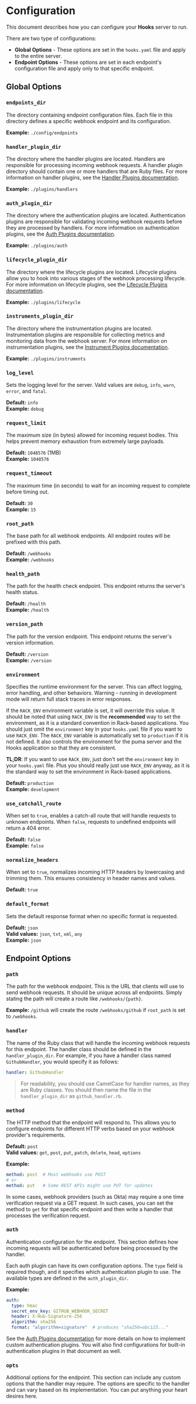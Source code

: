 # Configuration

This document describes how you can configure your **Hooks** server to run.

There are two type of configurations:

- **Global Options** - These options are set in the `hooks.yaml` file and apply to the entire server.
- **Endpoint Options** - These options are set in each endpoint's configuration file and apply only to that specific endpoint.

## Global Options

### `endpoints_dir`

The directory containing endpoint configuration files. Each file in this directory defines a specific webhook endpoint and its configuration.

**Example:** `./config/endpoints`

### `handler_plugin_dir`

The directory where the handler plugins are located. Handlers are responsible for processing incoming webhook requests. A handler plugin directory should contain one or more handlers that are Ruby files. For more information on handler plugins, see the [Handler Plugins documentation](./handler_plugins.md).

**Example:** `./plugins/handlers`

### `auth_plugin_dir`

The directory where the authentication plugins are located. Authentication plugins are responsible for validating incoming webhook requests before they are processed by handlers. For more information on authentication plugins, see the [Auth Plugins documentation](./auth_plugins.md).

**Example:** `./plugins/auth`

### `lifecycle_plugin_dir`

The directory where the lifecycle plugins are located. Lifecycle plugins allow you to hook into various stages of the webhook processing lifecycle. For more information on lifecycle plugins, see the [Lifecycle Plugins documentation](./lifecycle_plugins.md).

**Example:** `./plugins/lifecycle`

### `instruments_plugin_dir`

The directory where the instrumentation plugins are located. Instrumentation plugins are responsible for collecting metrics and monitoring data from the webhook server. For more information on instrumentation plugins, see the [Instrument Plugins documentation](./instrument_plugins.md).

**Example:** `./plugins/instruments`

### `log_level`

Sets the logging level for the server. Valid values are `debug`, `info`, `warn`, `error`, and `fatal`.

**Default:** `info`  
**Example:** `debug`

### `request_limit`

The maximum size (in bytes) allowed for incoming request bodies. This helps prevent memory exhaustion from extremely large payloads.

**Default:** `1048576` (1MB)  
**Example:** `1048576`

### `request_timeout`

The maximum time (in seconds) to wait for an incoming request to complete before timing out.

**Default:** `30`  
**Example:** `15`

### `root_path`

The base path for all webhook endpoints. All endpoint routes will be prefixed with this path.

**Default:** `/webhooks`  
**Example:** `/webhooks`

### `health_path`

The path for the health check endpoint. This endpoint returns the server's health status.

**Default:** `/health`  
**Example:** `/health`

### `version_path`

The path for the version endpoint. This endpoint returns the server's version information.

**Default:** `/version`  
**Example:** `/version`

### `environment`

Specifies the runtime environment for the server. This can affect logging, error handling, and other behaviors. Warning - running in development mode will return full stack traces in error responses.

If the `RACK_ENV` environment variable is set, it will override this value. It should be noted that using `RACK_ENV` is the **recommended** way to set the environment, as it is a standard convention in Rack-based applications. You should just omit the `environment` key in your `hooks.yaml` file if you want to use `RACK_ENV`. The `RACK_ENV` variable is automatically set to `production` if it is not defined. It also controls the environment for the puma server and the Hooks application so that they are consistent.

**TL;DR**: If you want to use `RACK_ENV`, just don't set the `environment` key in your `hooks.yaml` file. Plus you should really just use `RACK_ENV` anyway, as it is the standard way to set the environment in Rack-based applications.

**Default:** `production`  
**Example:** `development`

### `use_catchall_route`

When set to `true`, enables a catch-all route that will handle requests to unknown endpoints. When `false`, requests to undefined endpoints will return a 404 error.

**Default:** `false`  
**Example:** `false`

### `normalize_headers`

When set to `true`, normalizes incoming HTTP headers by lowercasing and trimming them. This ensures consistency in header names and values.

**Default:** `true`

### `default_format`

Sets the default response format when no specific format is requested.

**Default:** `json`  
**Valid values:** `json`, `txt`, `xml`, `any`  
**Example:** `json`

## Endpoint Options

### `path`

The path for the webhook endpoint. This is the URL that clients will use to send webhook requests. It should be unique across all endpoints. Simply stating the path will create a route like `/webhooks/{path}`.

**Example:** `/github` will create the route `/webhooks/github` if `root_path` is set to `/webhooks`.

### `handler`

The name of the Ruby class that will handle the incoming webhook requests for this endpoint. The handler class should be defined in the `handler_plugin_dir`. For example, if you have a handler class named `GithubHandler`, you would specify it as follows:

```yaml
handler: GithubHandler
```

> For readability, you should use CamelCase for handler names, as they are Ruby classes. You should then name the file in the `handler_plugin_dir` as `github_handler.rb`.

### `method`

The HTTP method that the endpoint will respond to. This allows you to configure endpoints for different HTTP verbs based on your webhook provider's requirements.

**Default:** `post`  
**Valid values:** `get`, `post`, `put`, `patch`, `delete`, `head`, `options`

**Example:**

```yaml
method: post  # Most webhooks use POST
# or
method: put   # Some REST APIs might use PUT for updates
```

In some cases, webhook providers (such as Okta) may require a one time verification request via a GET request. In such cases, you can set the method to `get` for that specific endpoint and then write a handler that processes the verification request.

### `auth`

Authentication configuration for the endpoint. This section defines how incoming requests will be authenticated before being processed by the handler.

Each auth plugin can have its own configuration options. The `type` field is required though, and it specifies which authentication plugin to use. The available types are defined in the `auth_plugin_dir`.

**Example:**

```yaml
auth:
  type: hmac
  secret_env_key: GITHUB_WEBHOOK_SECRET
  header: X-Hub-Signature-256
  algorithm: sha256
  format: "algorithm=signature"  # produces "sha256=abc123..."
```

See the [Auth Plugins documentation](./auth_plugins.md) for more details on how to implement custom authentication plugins. You will also find configurations for built-in authentication plugins in that document as well.

### `opts`

Additional options for the endpoint. This section can include any custom options that the handler may require. The options are specific to the handler and can vary based on its implementation. You can put anything your heart desires here.
